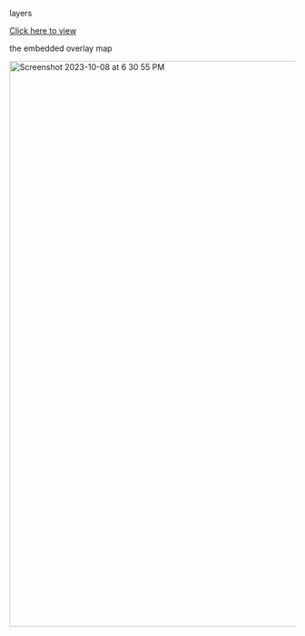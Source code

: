 layers

[Click here to view](https://spaceappsfire.maylynnespinola.repl.co/)

the embedded overlay map

<img width="996" alt="Screenshot 2023-10-08 at 6 30 55 PM" src="https://github.com/space-fire/layers/assets/136521048/58f56a7d-2321-4305-b32d-2cca6d673f3f">
